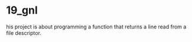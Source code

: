 # 19_gnl
his project is about programming a function that returns a line read from a file descriptor.
